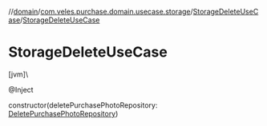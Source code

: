 //[domain](../../../index.md)/[com.veles.purchase.domain.usecase.storage](../index.md)/[StorageDeleteUseCase](index.md)/[StorageDeleteUseCase](-storage-delete-use-case.md)

# StorageDeleteUseCase

[jvm]\

@Inject

constructor(deletePurchasePhotoRepository: [DeletePurchasePhotoRepository](../../com.veles.purchase.domain.repository.storage/-delete-purchase-photo-repository/index.md))
